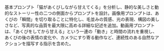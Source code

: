基本プロンプト「猫があくびしながら甘えてくる」を分析し、静的な美しさと動的なストーリー性の二つの側面からプロンプトを設計。画像用プロンプトは、あくびの「瞬間」を切り取ることに特化し、毛並みの質感、光の表現、構図の美しさなど、写真的な品質を最大限に高める詳細な記述を追加。動画用プロンプトは、「あくびをしてから甘える」という一連の「動き」と時間の流れを重視し、あくびの後の表情の変化や、カメラにすり寄る動作など、連続性のある自然なアクションを描写する指示を含めた。